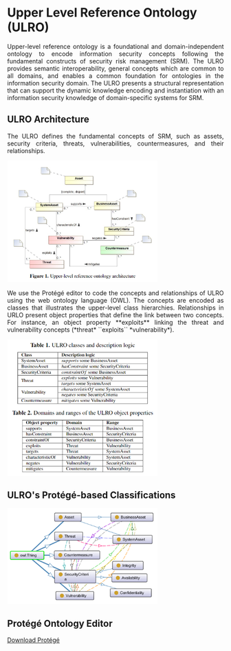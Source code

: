 # Upper Level Reference Ontology (ULRO)

<p style="text-align:justify;">Upper-level reference ontology is a foundational and domain-independent ontology to encode information security concepts following the fundamental constructs of security risk management (SRM). The ULRO provides semantic interoperability, general concepts which are common to all domains, and enables a common foundation for ontologies in the information security domain. The ULRO presents a structural representation that can support the dynamic knowledge encoding and instantiation with an information security knowledge of domain-specific systems for SRM.</p>

## ULRO Architecture
<p style="text-align:justify;">The ULRO defines the fundamental concepts of SRM, such as assets, security criteria, threats, vulnerabilities, countermeasures, and their relationships.</p>

<img src="ulro_architecture.png" width="350" alt="Upper-level reference ontology architecture" title="Upper-level reference ontology architecture"/>

<p style="text-align:justify;">We use the Protégé editor to code the concepts and relationships of ULRO using the web ontology language (OWL). The concepts are encoded as classes that illustrates the upper-level class hierarchies. Relationships in URLO present object properties that define the link between two concepts. For instance, an object property **exploits** linking the threat and  vulnerability concepts (*threat* ``exploits`` *vulnerability*).</p>

<img src="urlo_classes.png" width="350" alt="ULRO classes and description logic" title="ULRO classes and description logic"/>

## ULRO's Protégé-based Classifications
<img src="ulro_classifications.png" width="350" alt="ULRO Protégé-based classifications" title="ULRO Protégé-based classifications"/>

## Protégé Ontology Editor
[Download Protégé](https://protege.stanford.edu)